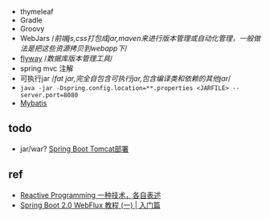 

+ thymeleaf
+ Gradle
+ Groovy
+ WebJars /*前端js,css打包成jar,maven来进行版本管理或自动化管理，一般做法是把这些资源拷贝到webapp下*/
+ [flyway](https://www.jianshu.com/p/5b3ee67e3598) /*数据库版本管理工具*/
+ spring mvc 注解
+ 可执行jar /*fat jar,完全自包含可执行jar,包含编译类和依赖的其他jar*/ 
+ `java -jar -Dspring.config.location=**.properties <JARFILE> --server.port=8080`
+ [Mybatis](https://www.jianshu.com/p/c2bab03484f4)


## todo

+ jar/war? [Spring Boot Tomcat部署](https://www.yiibai.com/spring-boot/spring_boot_tomcat_deployment.html) 


## ref
+ [Reactive Programming 一种技术，各自表述](https://mercyblitz.github.io/2018/07/25/Reactive-Programming-%E4%B8%80%E7%A7%8D%E6%8A%80%E6%9C%AF-%E5%90%84%E8%87%AA%E8%A1%A8%E8%BF%B0/)
+ [Spring Boot 2.0 WebFlux 教程 (一) | 入门篇](https://juejin.im/post/5cb5d71d51882545dd09b634)